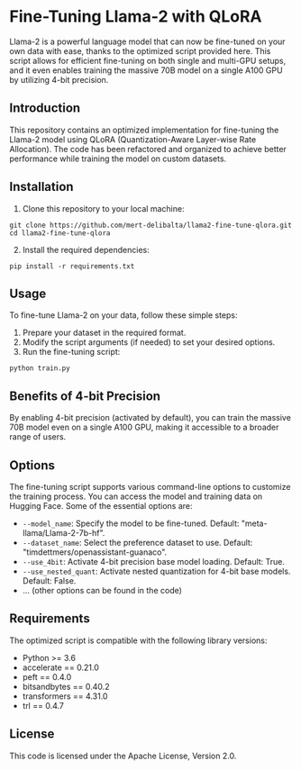 # Fine-Tuning Llama-2 with QLoRA

Llama-2 is a powerful language model that can now be fine-tuned on your own data with ease, thanks to the optimized script provided here. This script allows for efficient fine-tuning on both single and multi-GPU setups, and it even enables training the massive 70B model on a single A100 GPU by utilizing 4-bit precision.

## Introduction

This repository contains an optimized implementation for fine-tuning the Llama-2 model using QLoRA (Quantization-Aware Layer-wise Rate Allocation). The code has been refactored and organized to achieve better performance while training the model on custom datasets.

## Installation

1. Clone this repository to your local machine:

```
git clone https://github.com/mert-delibalta/llama2-fine-tune-qlora.git
cd llama2-fine-tune-qlora
```

2. Install the required dependencies:

```
pip install -r requirements.txt
```

## Usage

To fine-tune Llama-2 on your data, follow these simple steps:

1. Prepare your dataset in the required format.
2. Modify the script arguments (if needed) to set your desired options.
3. Run the fine-tuning script:

```
python train.py
```

## Benefits of 4-bit Precision

By enabling 4-bit precision (activated by default), you can train the massive 70B model even on a single A100 GPU, making it accessible to a broader range of users.

## Options

The fine-tuning script supports various command-line options to customize the training process. You can access the model and training data on Hugging Face. Some of the essential options are:

- `--model_name`: Specify the model to be fine-tuned. Default: "meta-llama/Llama-2-7b-hf".
- `--dataset_name`: Select the preference dataset to use. Default: "timdettmers/openassistant-guanaco".
- `--use_4bit`: Activate 4-bit precision base model loading. Default: True.
- `--use_nested_quant`: Activate nested quantization for 4-bit base models. Default: False.
- ... (other options can be found in the code)

## Requirements

The optimized script is compatible with the following library versions:

- Python >= 3.6
- accelerate == 0.21.0
- peft == 0.4.0
- bitsandbytes == 0.40.2
- transformers == 4.31.0
- trl == 0.4.7

## License

This code is licensed under the Apache License, Version 2.0.
